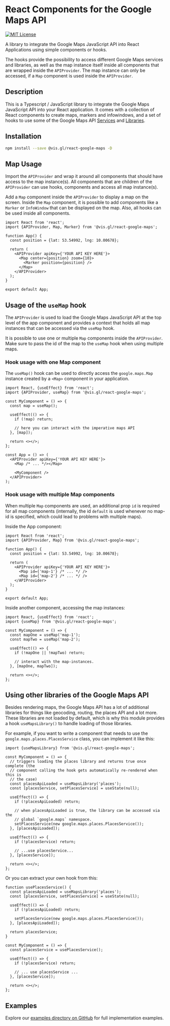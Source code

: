 # React Components for the Google Maps API

[![MIT License](https://img.shields.io/badge/license-MIT-green.svg)](https://github.com/visgl/react-google-maps/tree/main/LICENSE)

A library to integrate the Google Maps JavaScript API into React Applications
using simple components or hooks.

The hooks provide the possibility to access different Google Maps services and libraries, as well as the map instance
itself inside all components that are wrapped inside the `APIProvider`.
The map instance can only be accessed, if a `Map` component is used inside the `APIProvider`.

## Description

This is a Typescript / JavaScript library to integrate the Google Maps JavaScript API into your React application.
It comes with a collection of React components to create maps, markers and infowindows, and a set of
hooks to use some of the Google Maps
API [Services](https://developers.google.com/maps/documentation/javascript#services)
and [Libraries](https://developers.google.com/maps/documentation/javascript#libraries).

## Installation

```sh
npm install --save @vis.gl/react-google-maps -D
```

## Map Usage

Import the `APIProvider` and wrap it around all components that should have access to the map instance(s).
All components that are children of the `APIProvider` can use hooks, components and access all map instance(s).

Add a `Map` component inside the `APIProvider` to display a map on the screen. Inside the `Map` component, it is
possible to add components like a `Marker` or `InfoWindow` that can be displayed on the map. Also, all hooks can be used
inside all components.

```tsx
import React from 'react';
import {APIProvider, Map, Marker} from '@vis.gl/react-google-maps';

function App() {
  const position = {lat: 53.54992, lng: 10.00678};

  return (
    <APIProvider apiKey={'YOUR API KEY HERE'}>
      <Map center={position} zoom={10}>
        <Marker position={position} />
      </Map>
    </APIProvider>
  );
}

export default App;
```

## Usage of the `useMap` hook

The `APIProvider` is used to load the Google Maps JavaScript API at the top level of the app component and provides a
context that holds all map instances that can be accessed via the `useMap` hook.

It is possible to use one or multiple `Map` components inside the `APIProvider`.
Make sure to pass the id of the map to the `useMap` hook when using multiple maps.

### Hook usage with one Map component

The `useMap()` hook can be used to directly access the `google.maps.Map` instance created by a `<Map>` component
in your application.

```tsx
import React, {useEffect} from 'react';
import {APIProvider, useMap} from '@vis.gl/react-google-maps';

const MyComponent = () => {
  const map = useMap();

  useEffect(() => {
    if (!map) return;

    // here you can interact with the imperative maps API
  }, [map]);

  return <></>;
};

const App = () => (
  <APIProvider apiKey={'YOUR API KEY HERE'}>
    <Map /* ... */></Map>

    <MyComponent />
  </APIProvider>
);
```

### Hook usage with multiple Map components

When multiple `Map` components are used, an additional prop `id` is required for all map components (internally, the
id `default` is used whenever no map-id is specified, which could lead to problems with multiple maps).

Inside the App component:

```tsx
import React from 'react';
import {APIProvider, Map} from '@vis.gl/react-google-maps';

function App() {
  const position = {lat: 53.54992, lng: 10.00678};

  return (
    <APIProvider apiKey={'YOUR API KEY HERE'}>
      <Map id={'map-1'} /* ... */ />
      <Map id={'map-2'} /* ... */ />
    </APIProvider>
  );
}

export default App;
```

Inside another component, accessing the map instances:

```tsx
import React, {useEffect} from 'react';
import {useMap} from '@vis.gl/react-google-maps';

const MyComponent = () => {
  const mapOne = useMap('map-1');
  const mapTwo = useMap('map-2');

  useEffect(() => {
    if (!mapOne || !mapTwo) return;

    // interact with the map-instances.
  }, [mapOne, mapTwo]);

  return <></>;
};
```

## Using other libraries of the Google Maps API

Besides rendering maps, the Google Maps API has a lot of additional libraries
for things like geocoding, routing, the places API and a lot more. These libraries
are not loaded by default, which is why this module provides a hook
`useMapsLibrary()` to handle loading of those libraries.

For example, if you want to write a component that needs to use the
`google.maps.places.PlacesService` class, you can implement it like this:

```tsx
import {useMapsLibrary} from '@vis.gl/react-google-maps';

const MyComponent = () => {
  // triggers loading the places library and returns true once complete (the
  // component calling the hook gets automatically re-rendered when this is
  // the case)
  const placesApiLoaded = useMapsLibrary('places');
  const [placesService, setPlacesService] = useState(null);

  useEffect(() => {
    if (!placesApiLoaded) return;

    // when placesApiLoaded is true, the library can be accessed via the
    // global `google.maps` namespace.
    setPlacesService(new google.maps.places.PlacesService());
  }, [placesApiLoaded]);

  useEffect(() => {
    if (!placesService) return;

    // ...use placesService...
  }, [placesService]);

  return <></>;
};
```

Or you can extract your own hook from this:

```tsx
function usePlacesService() {
  const placesApiLoaded = useMapsLibrary('places');
  const [placesService, setPlacesService] = useState(null);

  useEffect(() => {
    if (!placesApiLoaded) return;

    setPlacesService(new google.maps.places.PlacesService());
  }, [placesApiLoaded]);

  return placesService;
}

const MyComponent = () => {
  const placesService = usePlacesService();

  useEffect(() => {
    if (!placesService) return;

    // ... use placesService ...
  }, [placesService]);

  return <></>;
};
```

## Examples

Explore our [examples directory on GitHub](./examples) for full implementation examples.
